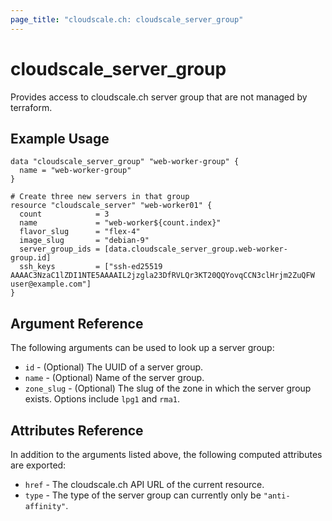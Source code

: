 ```yaml
---
page_title: "cloudscale.ch: cloudscale_server_group"
---
```


# cloudscale\_server\_group

Provides access to cloudscale.ch server group that are not managed by terraform.

## Example Usage

```hcl
data "cloudscale_server_group" "web-worker-group" {
  name = "web-worker-group"
}

# Create three new servers in that group
resource "cloudscale_server" "web-worker01" {
  count            = 3
  name             = "web-worker${count.index}"
  flavor_slug      = "flex-4"
  image_slug       = "debian-9"
  server_group_ids = [data.cloudscale_server_group.web-worker-group.id]
  ssh_keys         = ["ssh-ed25519 AAAAC3NzaC1lZDI1NTE5AAAAIL2jzgla23DfRVLQr3KT20QQYovqCCN3clHrjm2ZuQFW user@example.com"]
}
```

## Argument Reference

The following arguments can be used to look up a server group:

* `id` - (Optional) The UUID of a server group.
* `name` - (Optional) Name of the server group.
* `zone_slug` - (Optional) The slug of the zone in which the server group exists. Options include `lpg1` and `rma1`.

## Attributes Reference

In addition to the arguments listed above, the following computed attributes are exported:

* `href` - The cloudscale.ch API URL of the current resource.
* `type` - The type of the server group can currently only be `"anti-affinity"`.
